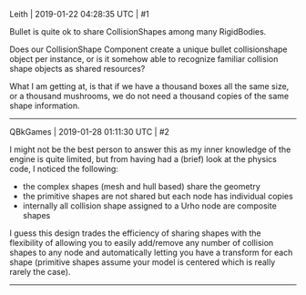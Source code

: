 Leith | 2019-01-22 04:28:35 UTC | #1

Bullet is quite ok to share CollisionShapes among many RigidBodies.

Does our CollisionShape Component create a unique bullet collisionshape object per instance, or is it somehow able to recognize familiar collision shape objects as shared resources?

What I am getting at, is that if we have a thousand boxes all the same size, or a thousand mushrooms, we do not need a thousand copies of the same shape information.

-------------------------

QBkGames | 2019-01-28 01:11:30 UTC | #2

I might not be the best person to answer this as my inner knowledge of the engine is quite limited, but from having had a (brief) look at the physics code, I noticed the following:
- the complex shapes (mesh and hull based) share the geometry
- the primitive shapes are not shared but each node has individual copies
- internally all collision shape assigned to a Urho node are composite shapes

I guess this design trades the efficiency of sharing shapes with the flexibility of allowing you to easily add/remove any number of collision shapes to any node and automatically letting you have a transform for each shape (primitive shapes assume your model is centered which is really rarely the case).

-------------------------

